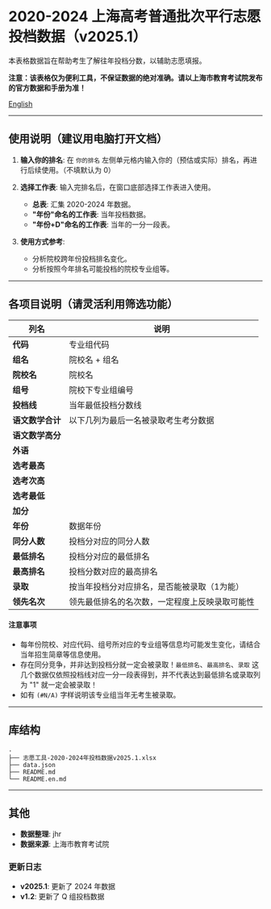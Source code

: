 # 2020-2024 上海高考普通批次平行志愿投档数据（v2025.1）

本表格数据旨在帮助考生了解往年投档分数，以辅助志愿填报。

**注意：该表格仅为便利工具，不保证数据的绝对准确。请以上海市教育考试院发布的官方数据和手册为准！**

[English](./README.en.md)

---

## 使用说明（建议用电脑打开文档）

1.  **输入你的排名**:
    在 `你的排名` 左侧单元格内输入你的（预估或实际）排名，再进行后续使用。（不填默认为 0）

2.  **选择工作表**:
    输入完排名后，在窗口底部选择工作表进入使用。
    *   **总表**: 汇集 2020-2024 年数据。
    *   **"年份"命名的工作表**: 当年投档数据。
    *   **"年份+D"命名的工作表**: 当年的一分一段表。

3.  **使用方式参考**:
    *   分析院校跨年份投档排名变化。
    *   分析按照今年排名可能投档的院校专业组等。

---

## 各项目说明（请灵活利用筛选功能）

| 列名           | 说明                                                               |
| -------------- | ------------------------------------------------------------------ |
| **代码**       | 专业组代码                                                         |
| **组名**       | 院校名 + 组名                                                      |
| **院校名**     | 院校名                                                             |
| **组号**       | 院校下专业组编号                                                   |
| **投档线**     | 当年最低投档分数线                                                 |
| **语文数学合计** | 以下几列为最后一名被录取考生考分数据                                 |
| **语文数学高分** |                                                                    |
| **外语**       |                                                                    |
| **选考最高**   |                                                                    |
| **选考次高**   |                                                                    |
| **选考最低**   |                                                                    |
| **加分**       |                                                                    |
| **年份**       | 数据年份                                                           |
| **同分人数**   | 投档分对应的同分人数                                               |
| **最低排名**   | 投档分对应的最低排名                                               |
| **最高排名**   | 投档分数对应的最高排名                                             |
| **录取**       | 按当年投档分对应排名，是否能被录取（1为能）                         |
| **领先名次**   | 领先最低排名的名次数，一定程度上反映录取可能性                     |

#### 注意事项

*   每年份院校、对应代码、组号所对应的专业组等信息均可能发生变化，请结合当年招生简章等信息使用。
*   存在同分竞争，并非达到投档分就一定会被录取！`最低排名`、`最高排名`、`录取` 这几个数据仅依照投档线对应一分一段表得到，并不代表达到最低排名或录取列为 "1" 就一定会被录取！
*   如有 `(#N/A)` 字样说明该专业组当年无考生被录取。

---

## 库结构

```
.
├── 志愿工具-2020-2024年投档数据v2025.1.xlsx
├── data.json
├── README.md
└── README.en.md
```

---

## 其他

*   **数据整理**: jhr
*   **数据来源**: 上海市教育考试院

### 更新日志

*   **v2025.1**: 更新了 2024 年数据
*   **v1.2**: 更新了 Q 组投档数据
